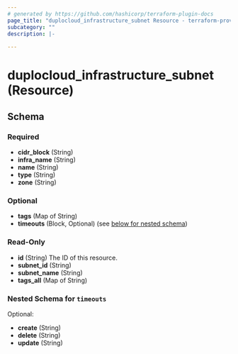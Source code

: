 ```yaml
---
# generated by https://github.com/hashicorp/terraform-plugin-docs
page_title: "duplocloud_infrastructure_subnet Resource - terraform-provider-duplocloud"
subcategory: ""
description: |-
  
---
```


# duplocloud_infrastructure_subnet (Resource)





<!-- schema generated by tfplugindocs -->
## Schema

### Required

- **cidr_block** (String)
- **infra_name** (String)
- **name** (String)
- **type** (String)
- **zone** (String)

### Optional

- **tags** (Map of String)
- **timeouts** (Block, Optional) (see [below for nested schema](#nestedblock--timeouts))

### Read-Only

- **id** (String) The ID of this resource.
- **subnet_id** (String)
- **subnet_name** (String)
- **tags_all** (Map of String)

<a id="nestedblock--timeouts"></a>
### Nested Schema for `timeouts`

Optional:

- **create** (String)
- **delete** (String)
- **update** (String)


